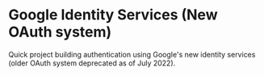 # Google Identity Services (New OAuth system)
Quick project building authentication using Google's new identity services (older OAuth system deprecated as of July 2022).
